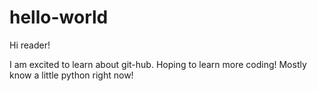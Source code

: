 # hello-world
Hi reader!

I am excited to learn about git-hub. Hoping to learn more coding!
Mostly know a little python right now!
